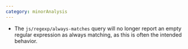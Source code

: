```yaml
---
category: minorAnalysis
---
```


- The `js/regexp/always-matches` query will no longer report an empty regular expression as always
  matching, as this is often the intended behavior.
